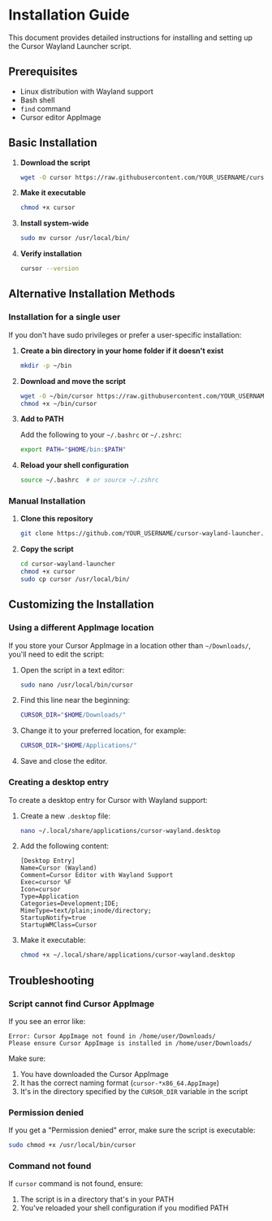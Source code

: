 # Installation Guide

This document provides detailed instructions for installing and setting up the Cursor Wayland Launcher script.

## Prerequisites

- Linux distribution with Wayland support
- Bash shell
- `find` command
- Cursor editor AppImage

## Basic Installation

1. **Download the script**

   ```bash
   wget -O cursor https://raw.githubusercontent.com/YOUR_USERNAME/cursor-wayland-launcher/main/cursor
   ```

2. **Make it executable**

   ```bash
   chmod +x cursor
   ```

3. **Install system-wide**

   ```bash
   sudo mv cursor /usr/local/bin/
   ```

4. **Verify installation**

   ```bash
   cursor --version
   ```

## Alternative Installation Methods

### Installation for a single user

If you don't have sudo privileges or prefer a user-specific installation:

1. **Create a bin directory in your home folder if it doesn't exist**

   ```bash
   mkdir -p ~/bin
   ```

2. **Download and move the script**

   ```bash
   wget -O ~/bin/cursor https://raw.githubusercontent.com/YOUR_USERNAME/cursor-wayland-launcher/main/cursor
   chmod +x ~/bin/cursor
   ```

3. **Add to PATH**

   Add the following to your `~/.bashrc` or `~/.zshrc`:

   ```bash
   export PATH="$HOME/bin:$PATH"
   ```

4. **Reload your shell configuration**

   ```bash
   source ~/.bashrc  # or source ~/.zshrc
   ```

### Manual Installation

1. **Clone this repository**

   ```bash
   git clone https://github.com/YOUR_USERNAME/cursor-wayland-launcher.git
   ```

2. **Copy the script**

   ```bash
   cd cursor-wayland-launcher
   chmod +x cursor
   sudo cp cursor /usr/local/bin/
   ```

## Customizing the Installation

### Using a different AppImage location

If you store your Cursor AppImage in a location other than `~/Downloads/`, you'll need to edit the script:

1. Open the script in a text editor:

   ```bash
   sudo nano /usr/local/bin/cursor
   ```

2. Find this line near the beginning:

   ```bash
   CURSOR_DIR="$HOME/Downloads/"
   ```

3. Change it to your preferred location, for example:

   ```bash
   CURSOR_DIR="$HOME/Applications/"
   ```

4. Save and close the editor.

### Creating a desktop entry

To create a desktop entry for Cursor with Wayland support:

1. Create a new `.desktop` file:

   ```bash
   nano ~/.local/share/applications/cursor-wayland.desktop
   ```

2. Add the following content:

   ```
   [Desktop Entry]
   Name=Cursor (Wayland)
   Comment=Cursor Editor with Wayland Support
   Exec=cursor %F
   Icon=cursor
   Type=Application
   Categories=Development;IDE;
   MimeType=text/plain;inode/directory;
   StartupNotify=true
   StartupWMClass=Cursor
   ```

3. Make it executable:

   ```bash
   chmod +x ~/.local/share/applications/cursor-wayland.desktop
   ```

## Troubleshooting

### Script cannot find Cursor AppImage

If you see an error like:

```
Error: Cursor AppImage not found in /home/user/Downloads/
Please ensure Cursor AppImage is installed in /home/user/Downloads/
```

Make sure:
1. You have downloaded the Cursor AppImage
2. It has the correct naming format (`cursor-*x86_64.AppImage`)
3. It's in the directory specified by the `CURSOR_DIR` variable in the script

### Permission denied

If you get a "Permission denied" error, make sure the script is executable:

```bash
sudo chmod +x /usr/local/bin/cursor
```

### Command not found

If `cursor` command is not found, ensure:
1. The script is in a directory that's in your PATH
2. You've reloaded your shell configuration if you modified PATH
